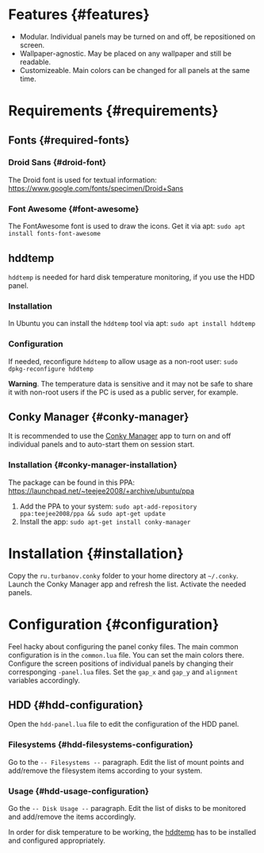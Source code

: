 # Features {#features}

* Modular. Individual panels may be turned on and off, be repositioned on screen.
* Wallpaper-agnostic. May be placed on any wallpaper and still be readable.
* Customizeable. Main colors can be changed for all panels at the same time.


# Requirements {#requirements}

## Fonts {#required-fonts}

### Droid Sans {#droid-font}

The Droid font is used for textual information: <https://www.google.com/fonts/specimen/Droid+Sans>


### Font Awesome {#font-awesome}

The FontAwesome font is used to draw the icons. Get it via apt: `sudo apt install fonts-font-awesome`


## hddtemp

`hddtemp` is needed for hard disk temperature monitoring, if you use the HDD panel.


### <a name='hddtemp-installation'/>Installation

In Ubuntu you can install the `hddtemp` tool via apt: `sudo apt install hddtemp`


### <a name='hddtemp-configuration'/>Configuration

If needed, reconfigure `hddtemp` to allow usage as a non-root user: `sudo dpkg-reconfigure hddtemp`

**Warning**. The temperature data is sensitive and it may not be safe to share it with non-root users if the PC is used as a public server, for example.


## Conky Manager {#conky-manager}

It is recommended to use the [Conky Manager]() app to turn on and off individual panels and to auto-start them on session start.


### Installation {#conky-manager-installation}

The package can be found in this PPA: <https://launchpad.net/~teejee2008/+archive/ubuntu/ppa>

1. Add the PPA to your system: `sudo apt-add-repository ppa:teejee2008/ppa && sudo apt-get update`
2. Install the app: `sudo apt-get install conky-manager`


# Installation {#installation}

Copy the `ru.turbanov.conky` folder to your home directory at `~/.conky`. Launch the Conky Manager app and refresh the list. Activate the needed panels.


# Configuration {#configuration}

Feel hacky about configuring the panel conky files. The main common configuration is in the `common.lua` file. You can set the main colors there.
Configure the screen positions of individual panels by changing their corresponging `-panel.lua` files. Set the `gap_x` and `gap_y` and `alignment` variables accordingly.


## HDD {#hdd-configuration}

Open the `hdd-panel.lua` file to edit the configuration of the HDD panel.


### Filesystems {#hdd-filesystems-configuration}

Go to the `-- Filesystems --` paragraph. Edit the list of mount points and add/remove the filesystem items according to your system.


### Usage {#hdd-usage-configuration}

Go the `-- Disk Usage --` paragraph. Edit the list of disks to be monitored and add/remove the items accordingly.

In order for disk temperature to be working, the [hddtemp](#hddtemp-installation) has to be installed and configured appropriately.

